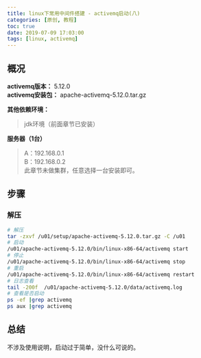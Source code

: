 ```yaml
---
title: linux下常用中间件搭建 - activemq启动(八)
categories: [原创, 教程]
toc: true
date: 2019-07-09 17:03:00
tags: [linux, activemq]
---
```


## 概况
**activemq版本：** 5.12.0  
**activemq安装包：** apache-activemq-5.12.0.tar.gz 
<!--more-->
**其他依赖环境：**  
> jdk环境（前面章节已安装）


**服务器（1台）**  
> A：192.168.0.1  
> B：192.168.0.2   
> 此章节未做集群，任意选择一台安装即可。



## 步骤
### 解压


```bash
# 解压
tar -zxvf /u01/setup/apache-activemq-5.12.0.tar.gz -C /u01
# 启动
/u01/apache-activemq-5.12.0/bin/linux-x86-64/activemq start
# 停止
/u01/apache-activemq-5.12.0/bin/linux-x86-64/activemq stop
# 重启
/u01/apache-activemq-5.12.0/bin/linux-x86-64/activemq restart
# 日志查看
tail -200f  /u01/apache-activemq-5.12.0/data/activemq.log 
# 查看是否启动
ps -ef |grep activemq
ps aux |grep activemq

```



## 总结
不涉及使用说明，启动过于简单，没什么可说的。



